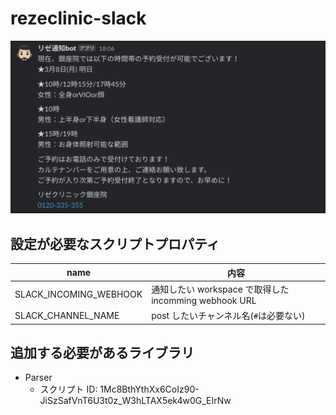 # rezeclinic-slack

![](./docs/screenshot.png)

## 設定が必要なスクリプトプロパティ

| name                   | 内容                                                  |
| ---------------------- | ----------------------------------------------------- |
| SLACK_INCOMING_WEBHOOK | 通知したい workspace で取得した incomming webhook URL |
| SLACK_CHANNEL_NAME     | post したいチャンネル名(`#`は必要ない)                |

## 追加する必要があるライブラリ

- Parser
  - スクリプト ID: 1Mc8BthYthXx6CoIz90-JiSzSafVnT6U3t0z_W3hLTAX5ek4w0G_EIrNw
